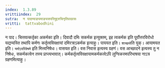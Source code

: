 ```yaml
---
index:  1.3.89
vrittiindex:  29
sutra:  न पादम्याङ्यमाङ्यसपरिमुद्दरुचिनृतिवदवसः
vritti:  tattvabodhini 
---
```


न पाद। चित्तवत्कर्तृका अकर्मका इति। दिवादौ दमिः सकर्मक इत्युक्तम्, इह त्वकर्मक इति पूर्वोत्तरविरोधो यद्यप्यस्ति तथापि कर्मणः कर्तृत्वविवक्षायां दमिरत्राऽकर्मक इत्याहुः। पाययत इति। `शाच्छसे`ति युक्। आयामयत इति। `यमोऽपरिवेषमे` इति मित्त्वनिषेधः। वासयत इति। वस निवास इत्यस्य ग्रहणं। वस आच्छादने इत्यस्य तु न निषेधः, सकर्मकत्वेन तस्य प्राप्त्यभावात्। कर्मकर्तृत्वविवक्षायामकर्मकत्वेऽपि लुग्विकरमपरिभाषया नाऽत्र ग्रहणमित्याहुः। 

